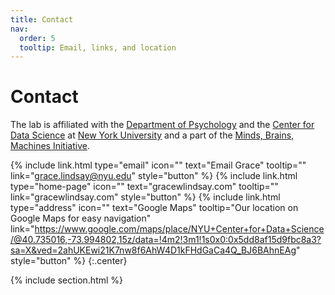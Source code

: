 ```yaml
---
title: Contact
nav:
  order: 5
  tooltip: Email, links, and location
---
```


# <i class="fas fa-envelope"></i>Contact

The lab is affiliated with the [Department of Psychology](https://as.nyu.edu/departments/psychology.html) and the [Center for Data Science](https://cds.nyu.edu/) at [New York University](https://www.nyu.edu/) and a part of the [Minds, Brains, Machines Initiative](https://mbm.cds.nyu.edu/#landingPage). 

{%
  include link.html
  type="email"
  icon=""
  text="Email Grace"
  tooltip=""
  link="grace.lindsay@nyu.edu"
  style="button"
%}
{%
  include link.html
  type="home-page"
  icon=""
  text="gracewlindsay.com"
  tooltip=""
  link="gracewlindsay.com"
  style="button"
%}
{%
  include link.html
  type="address"
  icon=""
  text="Google Maps"
  tooltip="Our location on Google Maps for easy navigation"
  link="https://www.google.com/maps/place/NYU+Center+for+Data+Science/@40.735016,-73.994802,15z/data=!4m2!3m1!1s0x0:0x5dd8af15d9fbc8a3?sa=X&ved=2ahUKEwi21K7nw8f6AhW4D1kFHdGaCa4Q_BJ6BAhnEAg"
  style="button"
%}
{:.center}

{% include section.html %}

<!--### <i class="fas fa-mail-bulk"></i>Mailing Address

That St & The Other St  
Porters Lake, NS B3E 1H3  
Canada
{:.center}

{% capture col1 %}
{%
  include figure.html
  image="images/photo.jpg"
  caption="The Center for Wit and Sagacity"
%}
{% endcapture %}
{% capture col2 %}
{%
  include figure.html
  image="images/photo.jpg"
  caption="Department of Metaphor"
%}
{% endcapture %}
{% include two-col.html col1=col1 col2=col2 %} -->
